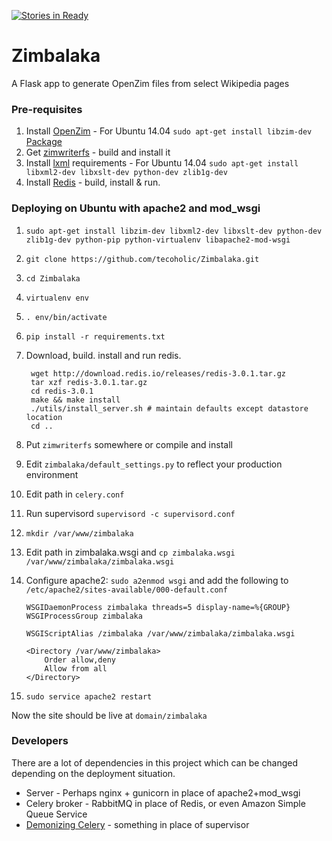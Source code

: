 [![Stories in Ready](https://badge.waffle.io/tecoholic/Zimbalaka.png?label=ready&title=Ready)](https://waffle.io/tecoholic/Zimbalaka)
# Zimbalaka
A Flask app to generate OpenZim files from select Wikipedia pages

### Pre-requisites

1. Install [OpenZim](http://www.openzim.org/wiki/OpenZIM) - For Ubuntu 14.04 `sudo apt-get install libzim-dev` [Package](http://packages.ubuntu.com/trusty/libzim-dev)
2. Get [zimwriterfs](http://sourceforge.net/p/kiwix/other/ci/master/tree/zimwriterfs/) - build and install it
3. Install [lxml](http://lxml.de/installation.html) requirements - For Ubuntu 14.04 `sudo apt-get install libxml2-dev libxslt-dev python-dev zlib1g-dev`
4. Install [Redis](http://redis.io/download) - build, install & run.

### Deploying on Ubuntu with apache2 and mod_wsgi

1. `sudo apt-get install libzim-dev libxml2-dev libxslt-dev python-dev zlib1g-dev python-pip python-virtualenv libapache2-mod-wsgi`
2. `git clone https://github.com/tecoholic/Zimbalaka.git`
3. `cd Zimbalaka`
4. `virtualenv env`
5. `. env/bin/activate`
6. `pip install -r requirements.txt`
7. Download, build. install and run redis.

        wget http://download.redis.io/releases/redis-3.0.1.tar.gz
        tar xzf redis-3.0.1.tar.gz
        cd redis-3.0.1
        make && make install
        ./utils/install_server.sh # maintain defaults except datastore location
        cd ..

7. Put `zimwriterfs` somewhere or compile and install
8. Edit `zimbalaka/default_settings.py` to reflect your production environment
8. Edit path in `celery.conf`
9. Run supervisord `supervisord -c supervisord.conf`
10. `mkdir /var/www/zimbalaka`
10. Edit path in zimbalaka.wsgi and `cp zimbalaka.wsgi /var/www/zimbalaka/zimbalaka.wsgi`
11. Configure apache2: `sudo a2enmod wsgi` and add the following to `/etc/apache2/sites-available/000-default.conf`

        WSGIDaemonProcess zimbalaka threads=5 display-name=%{GROUP}
        WSGIProcessGroup zimbalaka

        WSGIScriptAlias /zimbalaka /var/www/zimbalaka/zimbalaka.wsgi

        <Directory /var/www/zimbalaka>
            Order allow,deny
            Allow from all
        </Directory>

12. `sudo service apache2 restart`

Now the site should be live at `domain/zimbalaka`

### Developers

There are a lot of dependencies in this project which can be changed depending on the deployment situation.
* Server - Perhaps nginx + gunicorn  in place of apache2+mod_wsgi
* Celery broker - RabbitMQ in place of Redis, or even Amazon Simple Queue Service
* [Demonizing Celery](http://celery.readthedocs.org/en/latest/tutorials/daemonizing.html) - something in place of supervisor

